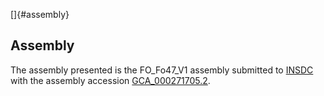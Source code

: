 []{#assembly}

Assembly
--------

The assembly presented is the FO\_Fo47\_V1 assembly submitted to
[INSDC](http://www.insdc.org) with the assembly accession
[GCA\_000271705.2](http://www.ebi.ac.uk/ena/data/view/GCA_000271705.2).
